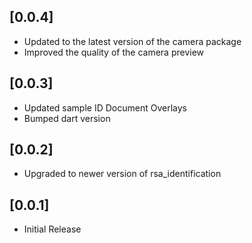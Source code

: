 ## [0.0.4]

- Updated to the latest version of the camera package
- Improved the quality of the camera preview

## [0.0.3]

- Updated sample ID Document Overlays
- Bumped dart version

## [0.0.2]

- Upgraded to newer version of rsa_identification

## [0.0.1]

- Initial Release

